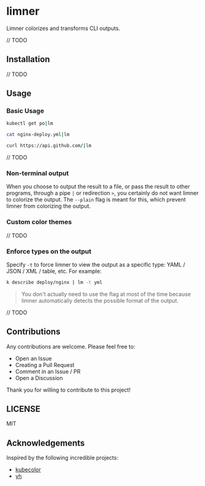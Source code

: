 # limner

Limner colorizes and transforms CLI outputs.

// TODO

## Installation

// TODO

## Usage

### Basic Usage

```bash
kubectl get po|lm
```

```bash
cat nginx-deploy.yml|lm
```

```bash
curl https://api.github.com/|lm
```

// TODO

### Non-terminal output

When you choose to output the result to a file, or pass the result to other programs, through a pipe `|` or redirection `>`, you certainly do not want limner to colorize the output. The `--plain` flag is meant for this, which prevent limner from colorizing the output.

### Custom color themes

// TODO

### Enforce types on the output

Specify `-t` to force limner to view the output as a specific type: YAML / JSON / XML / table, etc. For example:

```bash
k describe deploy/nginx | lm -t yml
```

> You don't actually need to use the flag at most of the time because limner automatically detects the possible format of the output.

// TODO

## Contributions

Any contributions are welcome. Please feel free to:

- Open an Issue
- Creating a Pull Request
- Comment in an Issue / PR
- Open a Discussion

Thank you for willing to contribute to this project!

## LICENSE

MIT

## Acknowledgements

Inspired by the following incredible projects:

- [kubecolor](https://github.com/dty1er/kubecolor)
- [yh](https://github.com/andreazorzetto/yh)
